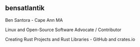 ## bensatlantik

Ben Santora - Cape Ann MA

Linux and Open-Source Software Advocate / Contributor

Creating Rust Projects and Rust Libraries - GitHub and crates.io
